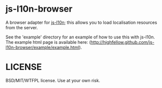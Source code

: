 js-l10n-browser
===============

A browser adapter for [js-l10n](https://github.com/highfellow/js-l10n); this allows you to load localisation resources from the server.

See the 'example' directory for an example of how to use this with js-l10n. The example html page is available here: (http://highfellow.github.com/js-l10n-browser/example/example.html).

LICENSE
=======

BSD/MIT/WTFPL license. Use at your own risk.

